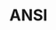 ---
blog: https://blog.ansi.org/
facebook: http://www.facebook.com/pages/ANSI-American-National-Standards-Institute/46446679081
guide: https://www.ansi.org/about_ansi/ansi_logo_mark/ansilogo?menuid=1
logohandle: ansi
sort: ansi
tags:
- standards_body
title: ANSI
twitter: ansidotorg
website: https://www.ansi.org/
wikipedia: https://en.wikipedia.org/wiki/American_National_Standards_Institute
---